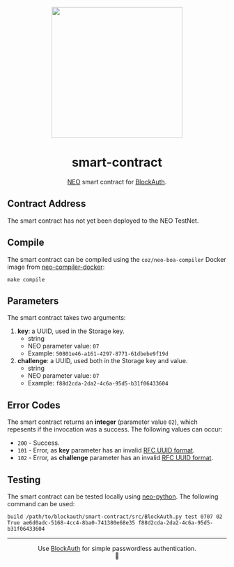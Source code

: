 <p align="center">
  <img 
    src="https://res.cloudinary.com/vidsy/image/upload/v1509658596/circle19_viaray.gif" 
    width="300px"
  >
</p>

<h1 align="center">smart-contract</h1>

<p align="center">
  <a href="https://neo.org/">NEO</a> smart contract for 
  <a href="https://blockauth.cc">BlockAuth</a>.
</p>

## Contract Address

The smart contract has not yet been deployed to the NEO TestNet.

## Compile

The smart contract can be compiled using the `coz/neo-boa-compiler` Docker image
from [neo-compiler-docker](https://github.com/CityOfZion/neo-compiler-docker):

```
make compile
```

## Parameters

The smart contract takes two arguments:

1. **key**: a UUID, used in the Storage key.
    - string
    - NEO parameter value: `07`
    - Example: `50801e46-a161-4297-8771-61dbebe9f19d`
2. **challenge**: a UUID, used both in the Storage key and value.
    - string
    - NEO parameter value: `07`
    - Example: `f88d2cda-2da2-4c6a-95d5-b31f06433604`

## Error Codes

The smart contract returns an **integer** (parameter value `02`), which repesents if the 
invocation was a success. The following values can occur:

- `200` - Success.
- `101` - Error, as **key** parameter has an invalid [RFC UUID format](https://en.wikipedia.org/wiki/Universally_unique_identifier#Format).
- `102` - Error, as **challenge** parameter has an invalid [RFC UUID format](https://en.wikipedia.org/wiki/Universally_unique_identifier#Format).

## Testing

The smart contract can be tested locally using 
[neo-python](https://github.com/CityOfZion/neo-python). The following command can be used:

```
build /path/to/blockauth/smart-contract/src/BlockAuth.py test 0707 02 True ae6d0adc-5168-4cc4-8ba0-741380e68e35 f88d2cda-2da2-4c6a-95d5-b31f06433604
```

---

<p align="center">
  Use <a href="https://blockauth.cc">BlockAuth</a> for simple passwordless authentication.
  <br>
  🔐
</p>

